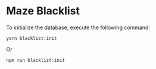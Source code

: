 # Maze Blacklist

To initialize the database, execute the following command:

```
yarn blacklist:init
```

Or

```
npm run blacklist:init
```

